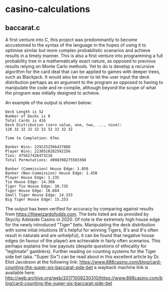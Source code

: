 # casino-calculations

## baccarat.c
A first venture into C, this project was predominantly to become accustomed to the syntax of the language in the hopes of using it to optimise similar but more complex probabilistic scenarios and achieve results in a timely manner. This is also a first venture into programming a full probability tree in a mathematically exact nature, as opposed to previous results relying on Monte Carlo methods. Yet to do is develop a recursive algorithm for the card deal that can be applied to games with deeper trees, such as Blackjack.
It would also be nicer to let the user input the deck distribution perhaps as an argument to the program as opposed to having to manipulate the code and re-compile, although beyond the scope of what the program was initially designed to achieve.

An example of the output is shown below:
```
Deck Length is 52
Number of Decks is 8
Total Cards is 416
Deck Distribution (zero value, one, two, ..., nine):
128 32 32 32 32 32 32 32 32 32

Time to Completion: 67ms

Banker Wins: 2292252566437888
Player Wins: 2230518282592256
Ties: 475627426473216
Total Permutations: 4998398275503360

Banker (Commission) House Edge: 1.058
Banker (Non-Commission) House Edge: 1.458
Player House Edge: 1.235
Tie House Edge: 14.360
Tiger Tie House Edge: 30.735
Tiger House Edge: 16.684
Small Tiger House Edge: 14.333
Big Tiger House Edge: 15.253
```
The output has been verified for accuracy by comparing against results from https://thewizardofodds.com. The bets listed are as provided by Skycity Adelaide Casino in 2020. Of note is the extremely high house edge for the newly introduced "Tiger" bets. Manipulating the deck distribution with some intial intuitions (6's helpful for winning Tigers, 8's and 9's often result in naturals and are unhelpful), it can be found that negative house edges (in favour of the player) are achievable in fairly often scenarios. This perhaps explains the low payouts (despite questions of ethicality for "legitmate" gamblers). Further reading on counting systems for the Tiger side bet (aka. "Super Six") can be read about in this excellent article by Dr. Eliot Jacobson at the following link: https://www.888casino.com/blog/card-counting-the-super-six-baccarat-side-bet a wayback machine link is available here: http://web.archive.org/web/20171009230310/https://www.888casino.com/blog/card-counting-the-super-six-baccarat-side-bet
